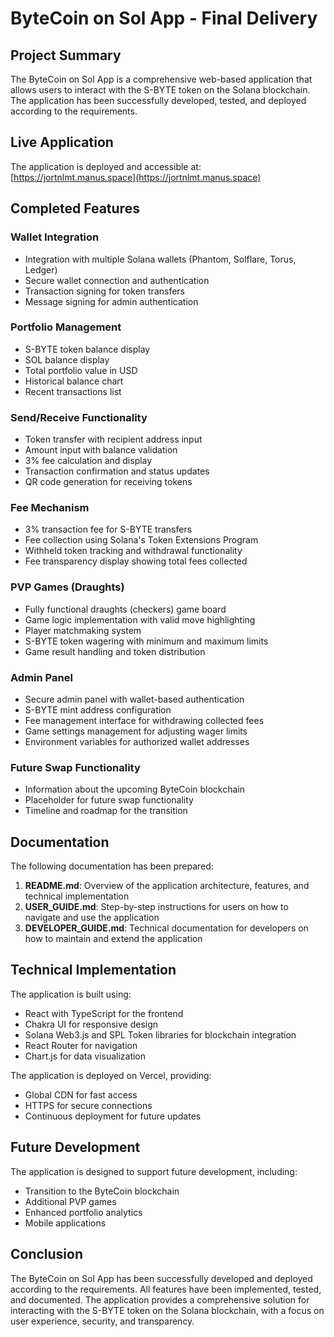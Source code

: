 # ByteCoin on Sol App - Final Delivery

## Project Summary

The ByteCoin on Sol App is a comprehensive web-based application that allows users to interact with the S-BYTE token on the Solana blockchain. The application has been successfully developed, tested, and deployed according to the requirements.

## Live Application

The application is deployed and accessible at: [https://jortnlmt.manus.space](https://jortnlmt.manus.space)

## Completed Features

### Wallet Integration
- Integration with multiple Solana wallets (Phantom, Solflare, Torus, Ledger)
- Secure wallet connection and authentication
- Transaction signing for token transfers
- Message signing for admin authentication

### Portfolio Management
- S-BYTE token balance display
- SOL balance display
- Total portfolio value in USD
- Historical balance chart
- Recent transactions list

### Send/Receive Functionality
- Token transfer with recipient address input
- Amount input with balance validation
- 3% fee calculation and display
- Transaction confirmation and status updates
- QR code generation for receiving tokens

### Fee Mechanism
- 3% transaction fee for S-BYTE transfers
- Fee collection using Solana's Token Extensions Program
- Withheld token tracking and withdrawal functionality
- Fee transparency display showing total fees collected

### PVP Games (Draughts)
- Fully functional draughts (checkers) game board
- Game logic implementation with valid move highlighting
- Player matchmaking system
- S-BYTE token wagering with minimum and maximum limits
- Game result handling and token distribution

### Admin Panel
- Secure admin panel with wallet-based authentication
- S-BYTE mint address configuration
- Fee management interface for withdrawing collected fees
- Game settings management for adjusting wager limits
- Environment variables for authorized wallet addresses

### Future Swap Functionality
- Information about the upcoming ByteCoin blockchain
- Placeholder for future swap functionality
- Timeline and roadmap for the transition

## Documentation

The following documentation has been prepared:

1. **README.md**: Overview of the application architecture, features, and technical implementation
2. **USER_GUIDE.md**: Step-by-step instructions for users on how to navigate and use the application
3. **DEVELOPER_GUIDE.md**: Technical documentation for developers on how to maintain and extend the application

## Technical Implementation

The application is built using:
- React with TypeScript for the frontend
- Chakra UI for responsive design
- Solana Web3.js and SPL Token libraries for blockchain integration
- React Router for navigation
- Chart.js for data visualization

The application is deployed on Vercel, providing:
- Global CDN for fast access
- HTTPS for secure connections
- Continuous deployment for future updates

## Future Development

The application is designed to support future development, including:
- Transition to the ByteCoin blockchain
- Additional PVP games
- Enhanced portfolio analytics
- Mobile applications

## Conclusion

The ByteCoin on Sol App has been successfully developed and deployed according to the requirements. All features have been implemented, tested, and documented. The application provides a comprehensive solution for interacting with the S-BYTE token on the Solana blockchain, with a focus on user experience, security, and transparency.
